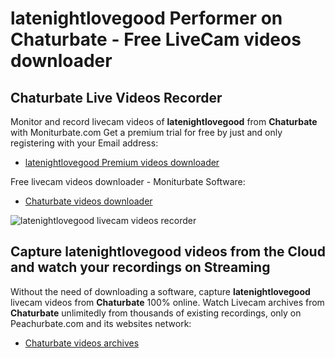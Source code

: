 # latenightlovegood Performer on Chaturbate - Free LiveCam videos downloader

## Chaturbate Live Videos Recorder

Monitor and record livecam videos of **latenightlovegood** from **Chaturbate** with Moniturbate.com
Get a premium trial for free by just and only registering with your Email address:
* [latenightlovegood Premium videos downloader](https://moniturbate.com/request-demo-licence-key.html)

Free livecam videos downloader - Moniturbate Software:
* [Chaturbate videos downloader](https://moniturbate.com/moniturbate-download-software.html)

![latenightlovegood livecam videos recorder](https://peachurnet.com/templates/moniturbate-software.png)


## Capture latenightlovegood videos from the Cloud and watch your recordings on Streaming

Without the need of downloading a software, capture **latenightlovegood** livecam videos from **Chaturbate** 100% online.
Watch Livecam archives from **Chaturbate** unlimitedly from thousands of existing recordings, only on Peachurbate.com and its websites network:
* [Chaturbate videos archives](https://peachurnet.com/)